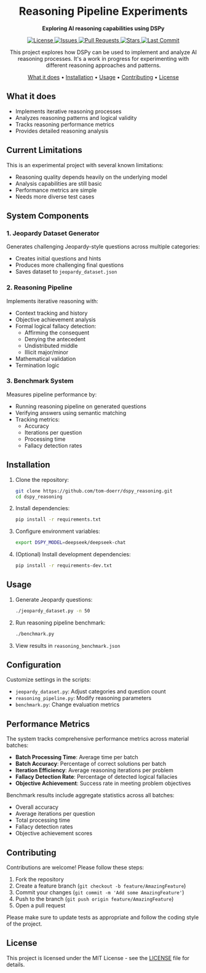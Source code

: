 <h1 align="center">Reasoning Pipeline Experiments</h1>

<p align="center">
  <strong>Exploring AI reasoning capabilities using DSPy</strong>
</p>

<p align="center">
  <a href="https://github.com/tom-doerr/dspy_reasoning/blob/main/LICENSE">
    <img src="https://img.shields.io/badge/License-MIT-blue?style=flat-square&logo=opensourceinitiative&logoColor=white" alt="License">
  </a>
  <a href="https://github.com/tom-doerr/dspy_reasoning/issues">
    <img src="https://img.shields.io/github/issues/tom-doerr/dspy_reasoning?style=flat-square&logo=github&logoColor=white" alt="Issues">
  </a>
  <a href="https://github.com/tom-doerr/dspy_reasoning/pulls">
    <img src="https://img.shields.io/github/issues-pr/tom-doerr/dspy_reasoning?style=flat-square&logo=github&logoColor=white" alt="Pull Requests">
  </a>
  <a href="https://github.com/tom-doerr/dspy_reasoning">
    <img src="https://img.shields.io/github/stars/tom-doerr/dspy_reasoning?style=flat-square&logo=github&logoColor=white" alt="Stars">
  </a>
  <a href="https://github.com/tom-doerr/dspy_reasoning/commits/main">
    <img src="https://img.shields.io/github/last-commit/tom-doerr/dspy_reasoning?style=flat-square&logo=github&logoColor=white" alt="Last Commit">
  </a>
</p>

<p align="center">
  This project explores how DSPy can be used to implement and analyze AI reasoning processes.
  It's a work in progress for experimenting with different reasoning approaches and patterns.
</p>

<div align="center">
  <a href="#what-it-does">What it does</a> •
  <a href="#installation">Installation</a> •
  <a href="#usage">Usage</a> •
  <a href="#contributing">Contributing</a> •
  <a href="#license">License</a>
</div>

## What it does

- Implements iterative reasoning processes
- Analyzes reasoning patterns and logical validity
- Tracks reasoning performance metrics
- Provides detailed reasoning analysis

## Current Limitations

This is an experimental project with several known limitations:

- Reasoning quality depends heavily on the underlying model
- Analysis capabilities are still basic
- Performance metrics are simple
- Needs more diverse test cases

## System Components

### 1. Jeopardy Dataset Generator
Generates challenging Jeopardy-style questions across multiple categories:
- Creates initial questions and hints
- Produces more challenging final questions
- Saves dataset to `jeopardy_dataset.json`

### 2. Reasoning Pipeline
Implements iterative reasoning with:
- Context tracking and history
- Objective achievement analysis
- Formal logical fallacy detection:
  - Affirming the consequent
  - Denying the antecedent
  - Undistributed middle
  - Illicit major/minor
- Mathematical validation
- Termination logic

### 3. Benchmark System
Measures pipeline performance by:
- Running reasoning pipeline on generated questions
- Verifying answers using semantic matching
- Tracking metrics:
  - Accuracy
  - Iterations per question
  - Processing time
  - Fallacy detection rates

## Installation

1. Clone the repository:
   ```bash
   git clone https://github.com/tom-doerr/dspy_reasoning.git
   cd dspy_reasoning
   ```

2. Install dependencies:
   ```bash
   pip install -r requirements.txt
   ```

3. Configure environment variables:
   ```bash
   export DSPY_MODEL=deepseek/deepseek-chat
   ```

4. (Optional) Install development dependencies:
   ```bash
   pip install -r requirements-dev.txt
   ```

## Usage

1. Generate Jeopardy questions:
   ```bash
   ./jeopardy_dataset.py -n 50
   ```

2. Run reasoning pipeline benchmark:
   ```bash
   ./benchmark.py
   ```

3. View results in `reasoning_benchmark.json`

## Configuration

Customize settings in the scripts:
- `jeopardy_dataset.py`: Adjust categories and question count
- `reasoning_pipeline.py`: Modify reasoning parameters
- `benchmark.py`: Change evaluation metrics

## Performance Metrics

The system tracks comprehensive performance metrics across material batches:

- **Batch Processing Time**: Average time per batch
- **Batch Accuracy**: Percentage of correct solutions per batch
- **Iteration Efficiency**: Average reasoning iterations per problem
- **Fallacy Detection Rate**: Percentage of detected logical fallacies
- **Objective Achievement**: Success rate in meeting problem objectives

Benchmark results include aggregate statistics across all batches:
- Overall accuracy
- Average iterations per question
- Total processing time
- Fallacy detection rates
- Objective achievement scores

## Contributing

Contributions are welcome! Please follow these steps:

1. Fork the repository
2. Create a feature branch (`git checkout -b feature/AmazingFeature`)
3. Commit your changes (`git commit -m 'Add some AmazingFeature'`)
4. Push to the branch (`git push origin feature/AmazingFeature`)
5. Open a pull request

Please make sure to update tests as appropriate and follow the coding style of the project.

## License

This project is licensed under the MIT License - see the [LICENSE](LICENSE) file for details.
